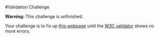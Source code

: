 #Validation Challenge

**Warning:** This challenge is unfinished.

Your challenge is to fix up [this webpage](http://christensenacademy.org/modules/html-basics/challenges/validation-challenge.zip) until the [W3C validator](http://validator.w3.org/) shows no more errors.
